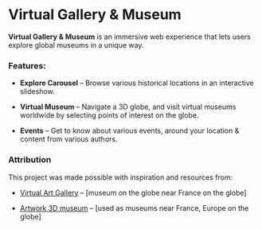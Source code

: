 # Virtual Gallery & Museum

**Virtual Gallery & Museum** is an immersive web experience that lets users explore global museums in a unique way.

### Features:

- **Explore Carousel** – Browse various historical locations in an interactive slideshow.
- **Virtual Museum** – Navigate a 3D globe, and visit virtual museums worldwide by selecting points of interest on the globe.

- **Events** – Get to know about various events, around your location & content from various authors.

### Attribution

This project was made possible with inspiration and resources from:

- [Virtual Art Gallery](https://github.com/ClementCariou/virtual-art-gallery) – [museum on the globe near France on the globe]

- [Artwork 3D museum](https://github.com/TomPast/artwork-3D-museum) – [used as museums near France, Europe on the globe]
